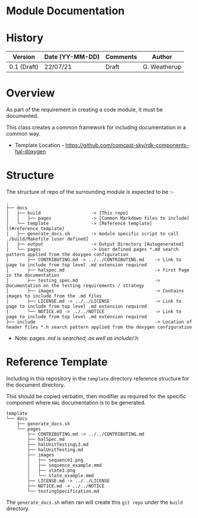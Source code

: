 # Module Documentation

# History

|Version|Date (YY-MM-DD) |Comments|Author|
|-------|----------------|------|-----|
|0.1 (Draft)| 22/07/21 | Draft| G. Weatherup|

# Overview

As part of the requirement in creating a code module, it must be documented.

This class creates a common framework for including documentation in a common way.

- Template Location - https://github.com/comcast-sky/rdk-components-hal-doxygen

# Structure

The structure of repo of the surrounding module is expected to be :-

```
.
├── docs
│   ├── build                   -> [This repo]
│   │   ├── pages               -> [Common Markdown files to include]
│   └── template                -> [Reference template][(#reference_template)
│   ├── generate_docs.sh        -> module specific script to call ./build/Makefile [user defined]
│   ├── output                  -> Output Directory [Autogenerated]
│   └── pages                   -> User defined pages *.md search pattern applied from the doxygen configuration
│       ├── CONTRIBUTING.md -> ../../CONTRIBUTING.md    -> Link to page to include from top level .md extension required
│       ├── halspec.md                                  -> First Page in the documentation
│       ├── testing_spec.md                             -> Documentation on the testing requirements / strategy
│       ├── images                                      -> Contains images to include from the .md files
│       ├── LICENSE.md -> ../../LICENSE                 -> Link to page to include from top level .md extension required
│       └── NOTICE.md -> ../../NOTICE                   -> Link to page to include from top level .md extension required
├── include                                             -> Location of header files *.h search pattern applied from the doxygen configuration
```

* Note: pages *.md is searched, as well as include/*.h

# Reference Template

Including in this repository in the `template` directory reference structure for the document directory.

This should be copied verbatim, then modifier as required for the specific component where `HAL` documentation is to be generated.

```
template
└── docs
    ├── generate_docs.sh
    └── pages
        ├── CONTRIBUTING.md -> ../../CONTRIBUTING.md
        ├── halSpec.md
        ├── halUnitTestingL3.md
        ├── halUnitTesting.md
        ├── images
        │   ├── sequence1.png
        │   ├── sequence_example.mmd
        │   ├── state1.png
        │   └── state_example.mmd
        ├── LICENSE.md -> ../../LICENSE
        ├── NOTICE.md -> ../../NOTICE
        └── testingSpecification.md
```

The `generate_docs.sh` when ran will create this `git repo` under the `build` directory.
